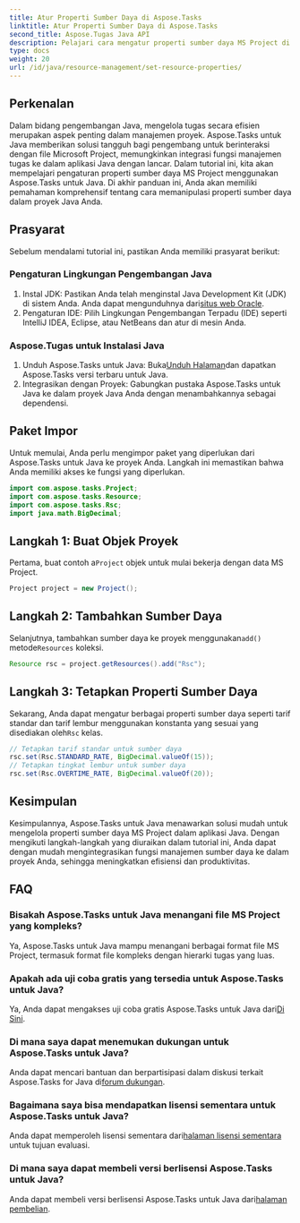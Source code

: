 ```yaml
---
title: Atur Properti Sumber Daya di Aspose.Tasks
linktitle: Atur Properti Sumber Daya di Aspose.Tasks
second_title: Aspose.Tugas Java API
description: Pelajari cara mengatur properti sumber daya MS Project di Java menggunakan Aspose.Tasks untuk integrasi yang lancar dan manajemen tugas yang efisien.
type: docs
weight: 20
url: /id/java/resource-management/set-resource-properties/
---
```

## Perkenalan
Dalam bidang pengembangan Java, mengelola tugas secara efisien merupakan aspek penting dalam manajemen proyek. Aspose.Tasks untuk Java memberikan solusi tangguh bagi pengembang untuk berinteraksi dengan file Microsoft Project, memungkinkan integrasi fungsi manajemen tugas ke dalam aplikasi Java dengan lancar. Dalam tutorial ini, kita akan mempelajari pengaturan properti sumber daya MS Project menggunakan Aspose.Tasks untuk Java. Di akhir panduan ini, Anda akan memiliki pemahaman komprehensif tentang cara memanipulasi properti sumber daya dalam proyek Java Anda.
## Prasyarat
Sebelum mendalami tutorial ini, pastikan Anda memiliki prasyarat berikut:
### Pengaturan Lingkungan Pengembangan Java
1.  Instal JDK: Pastikan Anda telah menginstal Java Development Kit (JDK) di sistem Anda. Anda dapat mengunduhnya dari[situs web Oracle](https://www.oracle.com/java/technologies/javase-jdk11-downloads.html).
2. Pengaturan IDE: Pilih Lingkungan Pengembangan Terpadu (IDE) seperti IntelliJ IDEA, Eclipse, atau NetBeans dan atur di mesin Anda.
### Aspose.Tugas untuk Instalasi Java
1.  Unduh Aspose.Tasks untuk Java: Buka[Unduh Halaman](https://releases.aspose.com/tasks/java/)dan dapatkan Aspose.Tasks versi terbaru untuk Java.
2. Integrasikan dengan Proyek: Gabungkan pustaka Aspose.Tasks untuk Java ke dalam proyek Java Anda dengan menambahkannya sebagai dependensi.

## Paket Impor
Untuk memulai, Anda perlu mengimpor paket yang diperlukan dari Aspose.Tasks untuk Java ke proyek Anda. Langkah ini memastikan bahwa Anda memiliki akses ke fungsi yang diperlukan.

```java
import com.aspose.tasks.Project;
import com.aspose.tasks.Resource;
import com.aspose.tasks.Rsc;
import java.math.BigDecimal;
```

## Langkah 1: Buat Objek Proyek
 Pertama, buat contoh a`Project` objek untuk mulai bekerja dengan data MS Project.

```java
Project project = new Project();
```
## Langkah 2: Tambahkan Sumber Daya
 Selanjutnya, tambahkan sumber daya ke proyek menggunakan`add()` metode`Resources` koleksi.

```java
Resource rsc = project.getResources().add("Rsc");
```
## Langkah 3: Tetapkan Properti Sumber Daya
 Sekarang, Anda dapat mengatur berbagai properti sumber daya seperti tarif standar dan tarif lembur menggunakan konstanta yang sesuai yang disediakan oleh`Rsc` kelas.

```java
// Tetapkan tarif standar untuk sumber daya
rsc.set(Rsc.STANDARD_RATE, BigDecimal.valueOf(15));
// Tetapkan tingkat lembur untuk sumber daya
rsc.set(Rsc.OVERTIME_RATE, BigDecimal.valueOf(20));
```

## Kesimpulan
Kesimpulannya, Aspose.Tasks untuk Java menawarkan solusi mudah untuk mengelola properti sumber daya MS Project dalam aplikasi Java. Dengan mengikuti langkah-langkah yang diuraikan dalam tutorial ini, Anda dapat dengan mudah mengintegrasikan fungsi manajemen sumber daya ke dalam proyek Anda, sehingga meningkatkan efisiensi dan produktivitas.
## FAQ
### Bisakah Aspose.Tasks untuk Java menangani file MS Project yang kompleks?
Ya, Aspose.Tasks untuk Java mampu menangani berbagai format file MS Project, termasuk format file kompleks dengan hierarki tugas yang luas.
### Apakah ada uji coba gratis yang tersedia untuk Aspose.Tasks untuk Java?
 Ya, Anda dapat mengakses uji coba gratis Aspose.Tasks untuk Java dari[Di Sini](https://releases.aspose.com/).
### Di mana saya dapat menemukan dukungan untuk Aspose.Tasks untuk Java?
 Anda dapat mencari bantuan dan berpartisipasi dalam diskusi terkait Aspose.Tasks for Java di[forum dukungan](https://forum.aspose.com/c/tasks/15).
### Bagaimana saya bisa mendapatkan lisensi sementara untuk Aspose.Tasks untuk Java?
 Anda dapat memperoleh lisensi sementara dari[halaman lisensi sementara](https://purchase.aspose.com/temporary-license/) untuk tujuan evaluasi.
### Di mana saya dapat membeli versi berlisensi Aspose.Tasks untuk Java?
 Anda dapat membeli versi berlisensi Aspose.Tasks untuk Java dari[halaman pembelian](https://purchase.aspose.com/buy).